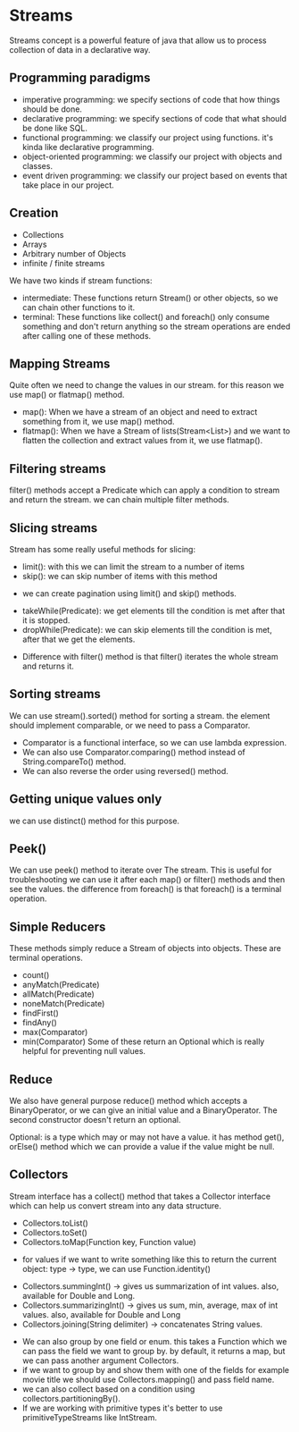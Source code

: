 # Streams

Streams concept is a powerful feature of java that allow us to process collection of data in a declarative way.

## Programming paradigms

- imperative programming: we specify sections of code that how things should be done.
- declarative programming: we specify sections of code that what should be done like SQL.
- functional programming: we classify our project using functions. it's kinda like declarative programming.
- object-oriented programming: we classify our project with objects and classes.
- event driven programming: we classify our project based on events that take place in our project.

## Creation

- Collections
- Arrays
- Arbitrary number of Objects
- infinite / finite streams

We have two kinds if stream functions:

- intermediate: These functions return Stream() or other objects, so we can chain other functions to it.
- terminal: These functions like collect() and foreach() only consume something and don't return anything so the stream
  operations are ended after calling one of these methods.

## Mapping Streams

Quite often we need to change the values in our stream. for this reason we use map() or flatmap() method.

- map(): When we have a stream of an object and need to extract something from it, we use map() method.
- flatmap(): When we have a Stream of lists(Stream<List<Integer>>) and we want to flatten the collection and
  extract values from it, we use flatmap().

## Filtering streams

filter() methods accept a Predicate which can apply a condition to stream and return the stream. we can chain multiple
filter methods.

## Slicing streams

Stream has some really useful methods for slicing:

- limit(): with this we can limit the stream to a number of items
- skip(): we can skip number of items with this method

* we can create pagination using limit() and skip() methods.

- takeWhile(Predicate): we get elements till the condition is met after that it is stopped.
- dropWhile(Predicate): we can skip elements till the condition is met, after that we get the elements.

* Difference with filter() method is that filter() iterates the whole stream and returns it.

## Sorting streams

We can use stream().sorted() method for sorting a stream. the element should implement comparable, or we need to pass
a Comparator.

* Comparator is a functional interface, so we can use lambda expression.
* We can also use Comparator.comparing() method instead of String.compareTo() method.
* We can also reverse the order using reversed() method.

## Getting unique values only

we can use distinct() method for this purpose.

## Peek()

We can use peek() method to iterate over The stream. This is useful for troubleshooting we can use it after each
map() or filter() methods and then see the values. the difference from foreach() is that foreach() is a terminal
operation.

## Simple Reducers

These methods simply reduce a Stream of objects into objects. These are terminal operations.

- count()
- anyMatch(Predicate)
- allMatch(Predicate)
- noneMatch(Predicate)
- findFirst()
- findAny()
- max(Comparator)
- min(Comparator)
  Some of these return an Optional which is really helpful for preventing null values.

## Reduce

We also have general purpose reduce() method which accepts a BinaryOperator, or we can give an initial value and a
BinaryOperator.
The second constructor doesn't return an optional.

Optional: is a type which may or may not have a value. it has method get(), orElse() method which we can provide a value
if the value might be null.

## Collectors

Stream interface has a collect() method that takes a Collector interface which can help us convert stream into any
data structure.

- Collectors.toList()
- Collectors.toSet()
- Collectors.toMap(Function key, Function value)

* for values if we want to write something like this to return the current object: type -> type, we can use
  Function.identity()

- Collectors.summingInt() -> gives us summarization of int values. also, available for Double and Long.
- Collectors.summarizingInt() -> gives us sum, min, average, max of int values. also, available for Double and Long
- Collectors.joining(String delimiter) -> concatenates String values.

* We can also group by one field or enum. this takes a Function which we can pass the field we want to group by. by
  default,
  it returns a map, but we can pass another argument Collectors.
* if we want to group by and show them with one of the fields for example movie title we should use Collectors.mapping()
  and pass
  field name.
* we can also collect based on a condition using collectors.partitioningBy().
* If we are working with primitive types it's better to use primitiveTypeStreams like IntStream.